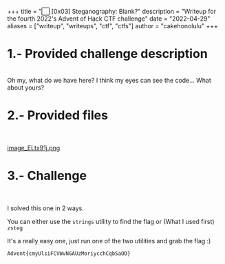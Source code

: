 +++
title = "⬜ [0x03] Steganography: Blank?"
description = "Writeup for the fourth 2022's Advent of Hack CTF challenge"
date = "2022-04-29"
aliases = ["writeup", "writeups", "ctf", "ctfs"]
author = "cakehonolulu"
+++

# 1.- Provided challenge description

<br>
Oh my, what do we have here? I think my eyes can see the code... What about yours?

# 2.- Provided files

<br>

<a href="https://raw.githubusercontent.com/cakehonolulu/HackUPC/main/2022/AdventOfHackUPC/BNK/image_ELtx91j.png">image_ELtx91j.png</a>

# 3.- Challenge

<br>

I solved this one in 2 ways.


You can either use the <code>strings</code> utility to find the flag or (What I used first) <code>zsteg</code>


It's a really easy one, just run one of the two utilities and grab the flag :)

<code>Advent{cmyUlsiFCVWvNGAUzMoriycchCqbSaOD}</code>

